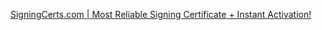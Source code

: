 
[SigningCerts.com | Most Reliable Signing Certificate + Instant Activation!](https://signingcerts.com/)
